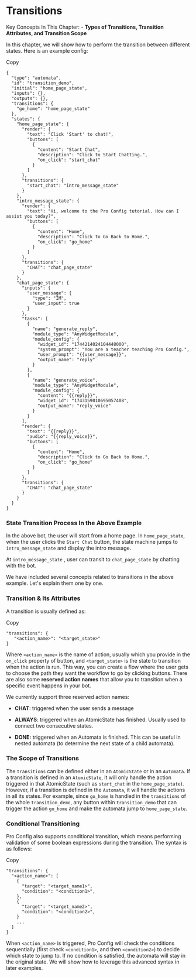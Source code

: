 # Transitions

Key Concepts In This Chapter: - **Types of Transitions, Transition Attributes, and Transition Scope**

In this chapter, we will show how to perform the transition between different states. Here is an example config:

Copy

```
{
  "type": "automata",
  "id": "transition_demo",
  "initial": "home_page_state",
  "inputs": {},
  "outputs": {},
  "transitions": {
    "go_home": "home_page_state"
  },
  "states": {
    "home_page_state": {
      "render": {
        "text": "Click 'Start' to chat!",
        "buttons": [
          {
            "content": "Start Chat",
            "description": "Click to Start Chatting.",
            "on_click": "start_chat"
          }
        ]
      },
      "transitions": {
        "start_chat": "intro_message_state"
      }
    },
    "intro_message_state": {
      "render": {
        "text": "Hi, welcome to the Pro Config tutorial. How can I assist you today?",
        "buttons": [
          {
            "content": "Home",
            "description": "Click to Go Back to Home.",
            "on_click": "go_home"
          }
        ]
      },
      "transitions": {
        "CHAT": "chat_page_state"
      }
    },
    "chat_page_state": {
      "inputs": {
        "user_message": {
          "type": "IM",
          "user_input": true
        }
      },
      "tasks": [
        {
          "name": "generate_reply",
          "module_type": "AnyWidgetModule",
          "module_config": {
            "widget_id": "1744214024104448000",
            "system_prompt": "You are a teacher teaching Pro Config.",
            "user_prompt": "{{user_message}}",
            "output_name": "reply"
          }
        },
        {
          "name": "generate_voice",
          "module_type": "AnyWidgetModule",
          "module_config": {
            "content": "{{reply}}",
            "widget_id": "1743159010695057408",
            "output_name": "reply_voice"
          }
        }
      ],
      "render": {
        "text": "{{reply}}",
        "audio": "{{reply_voice}}",
        "buttons": [
          {
            "content": "Home",
            "description": "Click to Go Back to Home.",
            "on_click": "go_home"
          }
        ]
      },
      "transitions": {
        "CHAT": "chat_page_state"
      }
    }
  }
}
```

### State Transition Process In the Above Example

In the above bot, the user will start from a home page. In `home_page_state`, when the user clicks the `Start Chat` button, the state machine jumps to `intro_message_state` and display the intro message.

At `intro_message_state` , user can transit to `chat_page_state` by chatting with the bot.

We have included several concepts related to transitions in the above example. Let's explain them one by one.

### Transition & Its Attributes

A transition is usually defined as:

Copy

```
"transitions": {
   "<action_name>": "<target_state>"
}
```

Where `<action_name>` is the name of action, usually which you provide in the `on_click` property of button, and `<target_state>` is the state to transition when the action is run. This way, you can create a flow where the user gets to choose the path they want the workflow to go by clicking buttons. There are also some **reserved action names** that allow you to transition when a specific event happens in your bot.

We currently support three reserved action names:

-   **CHAT**: triggered when the user sends a message
    
-   **ALWAYS**: triggered when an AtomicState has finished. Usually used to connect two consecutive states.
    
-   **DONE:** triggered when an Automata is finished. This can be useful in nested automata (to determine the next state of a child automata).
    

### The Scope of Transitions

The `transitions` can be defined either in an `AtomicState` or in an `Automata`. If a transition is defined in an `AtomicState`, it will only handle the action triggered in that AtomicState (such as `start_chat` in the `home_page_state`). However, if a transition is defined in the `Automata`, it will handle the actions in all its states. For example, since `go_home` is handled in the `transitions` of the whole `transition_demo`, any button within `transition_demo` that can trigger the action `go_home` and make the automata jump to `home_page_state`.

### Conditional Transitioning

Pro Config also supports conditional transition, which means performing validation of some boolean expressions during the transition. The syntax is as follows:

Copy

```
"transitions": {
  "<action_name>": [
    {
      "target": "<target_name1>",
      "condition": "<condition1>",
    },
    {
      "target": "<target_name2>",
      "condition": "<condition2>",
    }
    ...
  ]
}
```

When `<action_name>` is triggered, Pro Config will check the conditions sequentially (first check `<condition1>`, and then `<condition2>`) to decide which state to jump to. If no condition is satisfied, the automata will stay in the original state. We will show how to leverage this advanced syntax in later examples.